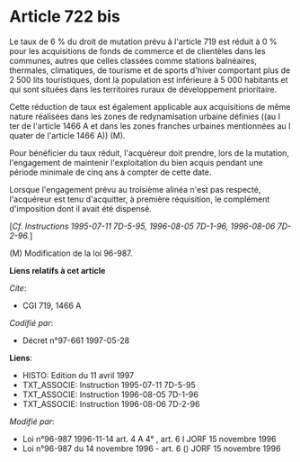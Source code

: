 # Article 722 bis

Le taux de 6 % du droit de mutation prévu à l'article 719 est réduit à 0 % pour les acquisitions de fonds de commerce et de
clientèles dans les communes, autres que celles classées comme stations balnéaires, thermales, climatiques, de tourisme et de
sports d'hiver comportant plus de 2 500 lits touristiques, dont la population est inférieure à 5 000 habitants et qui sont
situées dans les territoires ruraux de développement prioritaire.

Cette réduction de taux est également applicable aux acquisitions de même nature réalisées dans les zones de redynamisation
urbaine définies ((au I ter de l'article 1466 A et dans les zones franches urbaines mentionnées au I quater de l'article 1466
A)) (M).

Pour bénéficier du taux réduit, l'acquéreur doit prendre, lors de la mutation, l'engagement de maintenir l'exploitation du
bien acquis pendant une période minimale de cinq ans à compter de cette date.

Lorsque l'engagement prévu au troisième alinéa n'est pas respecté, l'acquéreur est tenu d'acquitter, à première réquisition,
le complément d'imposition dont il avait été dispensé.

[*Cf. Instructions 1995-07-11 7D-5-95, 1996-08-05 7D-1-96, 1996-08-06 7D-2-96.*]

(M) Modification de la loi 96-987.

**Liens relatifs à cet article**

_Cite_:

  - CGI 719, 1466 A

_Codifié par_:

  - Décret n°97-661 1997-05-28

**Liens**:

  - HISTO: Edition du 11 avril 1997
  - TXT_ASSOCIE: Instruction 1995-07-11 7D-5-95
  - TXT_ASSOCIE: Instruction 1996-08-05 7D-1-96
  - TXT_ASSOCIE: Instruction 1996-08-06 7D-2-96

_Modifié par_:

  - Loi n°96-987 1996-11-14 art. 4 A 4° , art. 6 I JORF 15 novembre 1996
  - Loi n°96-987 du 14 novembre 1996 - art. 6 () JORF 15 novembre 1996
